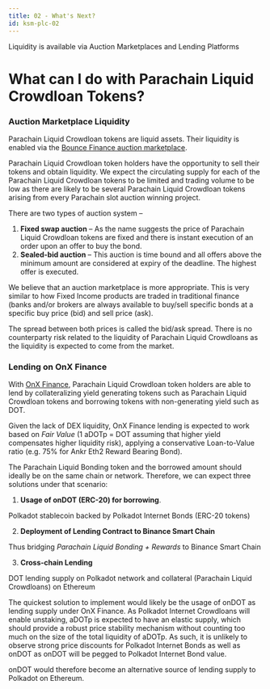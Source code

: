 ```yaml
---
title: 02 - What's Next?
id: ksm-plc-02
---
```


Liquidity is available via Auction Marketplaces and Lending Platforms

# What can I do with Parachain Liquid Crowdloan Tokens?

### Auction Marketplace **Liquidity**

Parachain Liquid Crowdloan tokens are liquid assets. Their liquidity is enabled via the [Bounce Finance auction marketplace](https://bounce.finance).

Parachain Liquid Crowdloan token holders have the opportunity to sell their tokens and obtain liquidity. We expect the circulating supply for each of the Parachain Liquid Crowdloan tokens to be limited and trading volume to be low as there are likely to be several Parachain Liquid Crowdloan tokens arising from every Parachain slot auction winning project.

There are two types of auction system –

1. **Fixed swap auction** – As the name suggests the price of Parachain Liquid Crowdloan tokens are fixed and there is instant execution of an order upon an offer to buy the bond.
2. **Sealed-bid auction** – This auction is time bound and all offers above the minimum amount are considered at expiry of the deadline. The highest offer is executed.

We believe that an auction marketplace is more appropriate. This is very similar to how Fixed Income products are traded in traditional finance (banks and/or brokers are always available to buy/sell specific bonds at a specific buy price (bid) and sell price (ask).

The spread between both prices is called the bid/ask spread. There is no counterparty risk related to the liquidity of Parachain Liquid Crowdloans as the liquidity is expected to come from the market.

### **Lending on OnX Finance**

With [OnX Finance](https://onx.finance), Parachain Liquid Crowdloan token holders are able to lend by collateralizing yield generating tokens such as Parachain Liquid Crowdloan tokens and borrowing tokens with non-generating yield such as DOT.

Given the lack of DEX liquidity, OnX Finance lending is expected to work based on _Fair Value_ (1 aDOTp = DOT assuming that higher yield compensates higher liquidity risk), applying a conservative Loan-to-Value ratio (e.g. 75% for Ankr Eth2 Reward Bearing Bond).

The Parachain Liquid Bonding token and the borrowed amount should ideally be on the same chain or network. Therefore, we can expect three solutions under that scenario:

1. **Usage of onDOT (ERC-20) for borrowing**.

Polkadot stablecoin backed by Polkadot Internet Bonds (ERC-20 tokens)

2.  **Deployment of Lending Contract to Binance Smart Chain** 

Thus bridging _Parachain Liquid Bonding + Rewards_ to Binance Smart Chain

3. **Cross-chain Lending**

DOT lending supply on Polkadot network and collateral (Parachain Liquid Crowdloans) on Ethereum

The quickest solution to implement would likely be the usage of onDOT as lending supply under OnX Finance. As Polkadot Internet Crowdloans will enable unstaking, aDOTp is expected to have an elastic supply, which should provide a robust price stability mechanism without counting too much on the size of the total liquidity of aDOTp. As such, it is unlikely to observe strong price discounts for Polkadot Internet Bonds as well as onDOT as onDOT will be pegged to Polkadot Internet Bond value.

onDOT would therefore become an alternative source of lending supply to Polkadot on Ethereum.